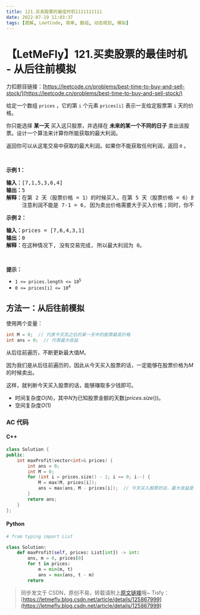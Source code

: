 ```yaml
---
title: 121.买卖股票的最佳时机1111111111
date: 2022-07-19 11:03:37
tags: [题解, LeetCode, 简单, 数组, 动态规划, 模拟]
---
```


# 【LetMeFly】121.买卖股票的最佳时机 - 从后往前模拟

力扣题目链接：[https://leetcode.cn/problems/best-time-to-buy-and-sell-stock/](https://leetcode.cn/problems/best-time-to-buy-and-sell-stock/)

<p>给定一个数组 <code>prices</code> ，它的第 <code>i</code> 个元素 <code>prices[i]</code> 表示一支给定股票第 <code>i</code> 天的价格。</p>

<p>你只能选择 <strong>某一天</strong> 买入这只股票，并选择在 <strong>未来的某一个不同的日子</strong> 卖出该股票。设计一个算法来计算你所能获取的最大利润。</p>

<p>返回你可以从这笔交易中获取的最大利润。如果你不能获取任何利润，返回 <code>0</code> 。</p>

<p> </p>

<p><strong>示例 1：</strong></p>

<pre>
<strong>输入：</strong>[7,1,5,3,6,4]
<strong>输出：</strong>5
<strong>解释：</strong>在第 2 天（股票价格 = 1）的时候买入，在第 5 天（股票价格 = 6）的时候卖出，最大利润 = 6-1 = 5 。
     注意利润不能是 7-1 = 6, 因为卖出价格需要大于买入价格；同时，你不能在买入前卖出股票。
</pre>

<p><strong>示例 2：</strong></p>

<pre>
<strong>输入：</strong>prices = [7,6,4,3,1]
<strong>输出：</strong>0
<strong>解释：</strong>在这种情况下, 没有交易完成, 所以最大利润为 0。
</pre>

<p> </p>

<p><strong>提示：</strong></p>

<ul>
	<li><code>1 <= prices.length <= 10<sup>5</sup></code></li>
	<li><code>0 <= prices[i] <= 10<sup>4</sup></code></li>
</ul>

## 方法一：从后往前模拟

使用两个变量：

```cpp
int M = 0;  // 代表今天及之后的某一天中的股票最高价格
int ans = 0;  // 代表最大收益
```

从后往前遍历，不断更新最大值$M$。

因为我们是从后往前遍历的，因此从今天买入股票的话，一定能够在股票价格为$M$的时候卖出。

这样，就判断今天买入股票的话，能够赚取多少钱即可。

- 时间复杂度$O(N)$，其中$N$为已知股票金额的天数($prices.size()$)。
- 空间复杂度$O(1)$

### AC 代码

#### C++

```cpp
class Solution {
public:
    int maxProfit(vector<int>& prices) {
        int ans = 0;
        int M = 0;
        for (int i = prices.size() - 1; i >= 0; i--) {
            M = max(M, prices[i]);
            ans = max(ans, M - prices[i]);  // 今天买入股票的话，最大收益是 M - prices[i]
        }
        return ans;
    }
};
```

#### Python

```python
# from typing import List

class Solution:
    def maxProfit(self, prices: List[int]) -> int:
        ans, m = 0, prices[0]
        for t in prices:
            m = min(m, t)
            ans = max(ans, t - m)
        return
```

> 同步发文于 CSDN，原创不易，转载请附上[原文链接](https://blog.tisfy.eu.org/2022/07/19/LeetCode%200121.%E4%B9%B0%E5%8D%96%E8%82%A1%E7%A5%A8%E7%9A%84%E6%9C%80%E4%BD%B3%E6%97%B6%E6%9C%BA/)哦~
> Tisfy：[https://letmefly.blog.csdn.net/article/details/125867999](https://letmefly.blog.csdn.net/article/details/125867999)
